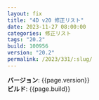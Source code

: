 ```yaml
---
layout: fix
title: "4D v20 修正リスト"
date: 2023-11-27 08:00:00
categories: 修正リスト
tags: "20.2" 
build: 100956
version: "20.2"
permalink: /2023/331/:slug/
---
```


**バージョン**: {{page.version}}  
**ビルド**: {{page.build}} 

